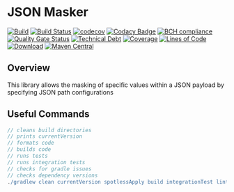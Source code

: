 # JSON Masker

[![Build](https://github.com/michaelruocco/json-masker/workflows/build/badge.svg)](https://github.com/michaelruocco/json-masker/actions)
[![Build Status](https://travis-ci.org/michaelruocco/json-masker.svg?branch=master)](https://travis-ci.org/michaelruocco/json-masker)
[![codecov](https://codecov.io/gh/michaelruocco/json-masker/branch/master/graph/badge.svg?token=FWDNP534O7)](https://codecov.io/gh/michaelruocco/json-masker)
[![Codacy Badge](https://app.codacy.com/project/badge/Grade/6890f592d8084b6e91e15d1788211c57)](https://www.codacy.com/gh/michaelruocco/json-masker/dashboard?utm_source=github.com&amp;utm_medium=referral&amp;utm_content=michaelruocco/json-masker&amp;utm_campaign=Badge_Grade)
[![BCH compliance](https://bettercodehub.com/edge/badge/michaelruocco/json-masker?branch=master)](https://bettercodehub.com/)
[![Quality Gate Status](https://sonarcloud.io/api/project_badges/measure?project=michaelruocco_json-masker&metric=alert_status)](https://sonarcloud.io/dashboard?id=michaelruocco_json-masker)
[![Technical Debt](https://sonarcloud.io/api/project_badges/measure?project=michaelruocco_json-masker&metric=sqale_index)](https://sonarcloud.io/dashboard?id=michaelruocco_json-masker)
[![Coverage](https://sonarcloud.io/api/project_badges/measure?project=michaelruocco_json-masker&metric=coverage)](https://sonarcloud.io/dashboard?id=michaelruocco_json-masker)
[![Lines of Code](https://sonarcloud.io/api/project_badges/measure?project=michaelruocco_json-masker&metric=ncloc)](https://sonarcloud.io/dashboard?id=michaelruocco_json-masker)
[![Download](https://api.bintray.com/packages/michaelruocco/maven/json-masker/images/download.svg)](https://bintray.com/michaelruocco/maven/json-masker/_latestVersion)
[![Maven Central](https://img.shields.io/maven-central/v/com.github.michaelruocco/json-masker.svg?label=Maven%20Central)](https://search.maven.org/search?q=g:%22com.github.michaelruocco%22%20AND%20a:%22json-masker%22)

## Overview

This library allows the masking of specific values within a JSON payload by specifying JSON path configurations

## Useful Commands

```gradle
// cleans build directories
// prints currentVersion
// formats code
// builds code
// runs tests
// runs integration tests
// checks for gradle issues
// checks dependency versions
./gradlew clean currentVersion spotlessApply build integrationTest lintGradle dependencyUpdates
```